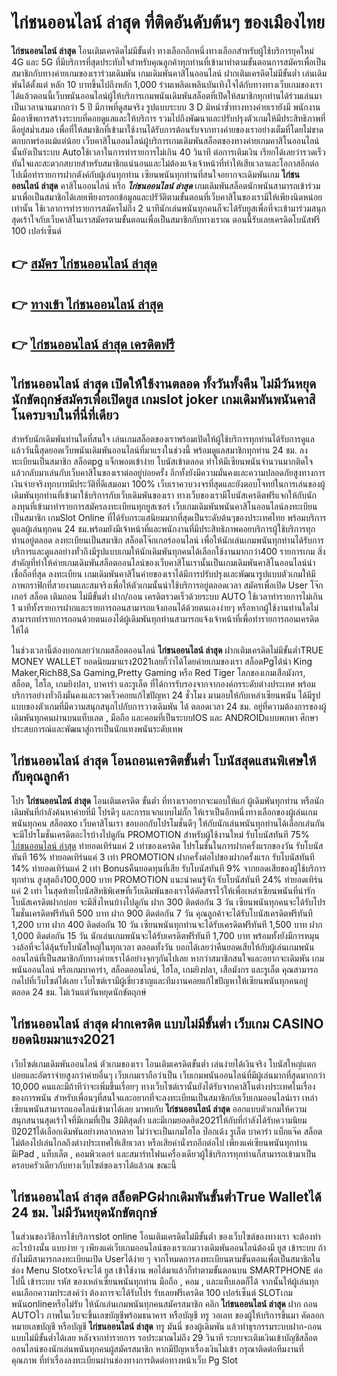 # ไก่ชนออนไลน์ ล่าสุด  ที่ติดอันดับต้นๆ ของเมืองไทย

**ไก่ชนออนไลน์ ล่าสุด** โอนเติมเครดิตไม่มีขั้นต่ำ  ทางเลือกอีกหนึ่งทางเลือกสำหรับผู้ใช้บริการยุคใหม่ 4G และ 5G ที่มีบริการที่สุดประทับใจสำหรับคุณลูกค้าทุกท่านที่เข้ามาทำตามขั้นตอนการสมัครเพื่อเป็นสมาชิกกับทางค่ายเกมของเราร่วมเดิมพัน เกมเดิมพันคาสิโนออนไลน์ ฝากเติมเครดิตไม่มีขั้นต่ำ เล่นเดิมพันได้ตั้งแต่ หลัก 10 บาทขึ้นไปถึงหลัก 1,000 ร่วมเพลิดเพลินบันเทิงใจได้กับทางทางเว็บเกมของเราได้แล้วตอนนี้เว็บพนันออนไลน์ผู้ให้บริการเกมพนันเดิมพันสล็อตที่เปิดให้สมาชิกทุกท่านได้ร่วมเล่นมาเป็นเวลานานมากกว่า 5 ปี มีภาพที่ดูสมจริง รูปแบบระบบ 3 D
มิหนำซ้ำทางทางค่ายเรายังมี พนักงานมืออาชีพการสร้างระบบที่คอยดูแลและให้บริการ  รวมไปถึงพัฒนาและปรับปรุงตัวเกมให้มีประสิทธิภาพที่ดีอยู่สม่ำเสมอ เพื่อที่ให้สมาชิกที่เข้ามาใช้งานได้รับการต้อนรับจากทางค่ายของเราอย่างเต็มที่โดยไม่ขาดตกบกพร่องแม้แต่น้อย เว็บคาสิโนออนไลน์ผู้บริการเกมเดิมพันสล็อตของทางค่ายเกมคาสิโนออนไลน์นั้นยังเป็นระบบ Autoใช้เวลาในการทำรายการไม่เกิน 40 วินาที ต่อการเติมเงิน เรียกได้เลยว่ารวดเร็วทันใจและสะดวกสบายสำหรับสมาชิกแน่นอนและไม่ต้องแจ้งเจ้าหน้าที่ทำให้เสียเวลาและโอกาสอีกต่อไปเมื่อทำรายการฝากตังค์กับผู้เล่นทุกท่าน
เซียนพนันทุกท่านที่สนใจอยากจะเดิมพันเกม **ไก่ชนออนไลน์ ล่าสุด** คาสิโนออนไลน์ หรือ ***ไก่ชนออนไลน์ ล่าสุด*** เกมเดิมพันสล็อตนักพนันสามารถเข้าร่วมมาเพื่อเป็นสมาชิกได้เลยเพียงกรอกข้อมูลและปรัวัติตามขั้นตอนที่เว็บคาสิโนของเรามีให้เพียงนิดหน่อยเท่านั้น ใช้เวลาการทำรายการสมัครไม่ถึง 2 นาทีนักเล่นพนันทุกคนก็จะได้รับยูสเพื่อที่จะเข้ามาร่วมสนุกสุดเร้าใจกับเว็บคาสิโนเราสมัครตามขั้นตอนเพื่อเป็นสมาชิกกับทางเราณ ตอนนี้รับเลยเครดิตโบนัสฟรี 100 เปอร์เซ็นต์ 

## 👉 [สมัคร ไก่ชนออนไลน์ ล่าสุด](https://archa888.com/)
## 👉 [ทางเข้า ไก่ชนออนไลน์ ล่าสุด](https://archa888.com/)
## 👉 [ไก่ชนออนไลน์ ล่าสุด เครดิตฟรี](https://archa888.com/)

## ไก่ชนออนไลน์ ล่าสุด เปิดให้ใช้งานตลอด ทั้งวันทั้งคืน ไม่มีวันหยุดนักขัตฤกษ์สมัครเพื่อเปิดยูส เกมslot joker เกมเดิมพันพนันคาสิโนครบจบในที่นี่ที่เดียว

สำหรับนักเดิมพันท่านใดที่สนใจ เล่นเกมสล็อตของเราพร้อมเปิดให้ผู้ใช้บริการทุกท่านได้รับการดูแลแล้ววันนี้สุดยอดเว็บพนันเดิมพันออนไลน์ที่มาแรงในช่วงนี้ พร้อมดูแลสมาชิกทุกท่าน 24 ชม. ลงทะเบียนเป็นสมาชิก สล็อตpg แจ็กพอตเข้าง่าย โบนัสเข้าตลอด ทำให้มีเซียนพนันจำนวนมากติดใจแล้วกลับมาเล่นกับเว็บคาสิโนของเราต่ออยู่บ่อยครั้ง อีกทั้งยังมีความมั่นคงและความปลอดภัยสูงทางการเงินจ่ายจริงทุกบาทมีประวัติที่ดีเสมอมา 100% เว็บเราควบวงจรที่สุดและยังตอบโจทย์ในการเล่นของผู้เดิมพันทุกท่านที่เข้ามาใช้บริการกับเว็บเดิมพันของเรา
ทางเว็บของเรามีโบนัสเครดิตฟรีแจกให้กับนักลงทุนที่เข้ามาทำรายการสมัครลงทะเบียนทุกยูสเซอร์ เว็บเกมเดิมพันพนันคาสิโนออนไลน์ลงทะเบียนเป็นสมาชิก เกมSlot Online ที่ได้รับกระแสนิยมมากที่สุดเป็นระดับต้นๆของประเทศไทย พร้อมบริการดูแลผู้เล่นทุกคน 24 ชม.พร้อมยังมีเจ้าหน้าที่และพนักงานที่มีประสิทธิภาพคอยบริการผู้ใช้บริการทุกท่านอยู่ตลอด ลงทะเบียนเป็นสมาชิก สล็อตโจ๊กเกอร์ออนไลน์ เพื่อให้นักเล่นเกมพนันทุกท่านได้รับการบริการและดูแลอย่างทั่วถึงมีรูปแบบเกมให้นักเดิมพันทุกคนได้เลือกใช้งานมากกว่า400 รายการเกม
สิ่งสำคัญที่ทำให้ค่ายเกมเดิมพันสล็อตออนไลน์ของเว็บคาสิโนเรานั้นเป็นเกมเดิมพันคาสิโนออนไลน์น่าเชื่อถือที่สุด ลงทะเบียน  เกมเดิมพันคาสิโนค่ายของเราได้มีการปรับปรุงและพัฒนารูปแบบตัวเกมให้มีภาพกราฟิกที่สวยงามและสมจริงเพื่อให้ตัวเกมนั้นน่าใช้บริการอยู่ตลอดเวลา สมัครเพื่อเปิด User โจ๊กเกอร์ สล็อต เติมถอน ไม่มีขั้นต่ำ ฝาก/ถอน เครดิตรวดเร็วด้วยระบบ AUTO ใช้เวลาทำรายการไม่เกิน 1 นาทีทั้งรายการฝากและรายการถอนสามารถแจ้งถอนได้ด้วยตนเองง่ายๆ หรือหากผู้ใช้งานท่านใดไม่สามารถทำรายการถอนด้วยตนเองได้ผู้เดิมพันทุกท่านสามารถแจ้งเจ้าหน้าที่เพื่อทำรายการถอนเครดิตให้ได้

ในช่วงเวลานี้ต้องบอกเลยว่าเกมสล็อตออนไลน์ **ไก่ชนออนไลน์ ล่าสุด** ฝากเติมเครดิตไม่มีขั้นต่ำTRUE MONEY WALLET ยอดนิยมมาแรง2021เลยก็ว่าได้โดยค่ายเกมของเรา สล็อตPgได้นำ  King Maker,Rich88,Sa Gaming,Pretty Gaming หรือ Red Tiger โลกของเกมเสือมังกร, สล็อต, ไฮโล, เกมยิงปลา, บาคาร่า และรูเล็ต ที่ได้การรับรองจากจากองค์กรระดับต่างประเทศ พร้อมบริการอย่างทั่วถึงมั่นคงและรวดเร็วคอยแก้ไขปัญหา 24 ชั่วโมง มามอบให้กับเหล่าเซียนพนัน ได้มีรูปแบบของตัวเกมที่มีความสนุกสนุกไปกับการวางเดิมพัน ได้ ตลอดเวลา 24 ชม. อยู่ที่ความต้องการของผู้เดิมพันทุกคนผ่านบนแท็บเลต , มือถือ และคอมที่เป็นระบบIOS และ ANDROIDแบบพกพา ศึกษาประสบการณ์และพัฒนาสู่การเป็นนักแทงพนันระดับเทพ

## ไก่ชนออนไลน์ ล่าสุด โอนถอนเครดิตขั้นต่ำ โบนัสสุดแสนพิเศษให้กับคุณลูกค้า

โปร **ไก่ชนออนไลน์ ล่าสุด** โอนเติมเครดิต ขั้นต่ำ ที่ทางเราอยากจะมอบให้แก่  ผู้เดิมพันทุกท่าน หรือนักเดิมพันที่กำลังค้นหาค่ายที่มี โปรดีๆ และการแจกแบบไม่กั๊ก ให้เราเป็นอีกหนึ่งทางเลือกของผู้เล่นเกมพนันทุกคน สล็อตxo เว็บคาสิโนเรา ขอบอกกับโปรโมชั่นดีๆ ให้กับนักเล่นพนันทุกท่านได้เลือกเล่นกัน จะมีโปรโมชั่นเครดิตอะไรบ้างไปดูกัน
 PROMOTION สำหรับผู้ใช้งานใหม่ รับโบนัสทันที 75% [ไก่ชนออนไลน์ ล่าสุด](https://archa888.com/) ทำยอดเทิร์นแค่ 2 เท่าของเครดิต
โปรโมชั่นในการฝากครั้งแรกของวัน รับโบนัสทันที 16% ทำยอดเทิร์นแค่ 3 เท่า
 PROMOTION ฝากครั้งต่อไปของฝากครั้งแรก รับโบนัสทันที 14% ทำยอดเทิร์นแค่ 2 เท่า
Bonusคืนยอดทุนที่เสีย รับโบนัสทันที 9% จากยอดเสียของผู้ใช้บริการทุกท่าน สูงสุดถึง100,000 บาท
 PROMOTION แนะนำคนรู้จัก รับโบนัสทันที 24% ทำยอดเทิร์นแค่ 2 เท่า
ในสุดท้ายโบนัสสิทธิพิเศษที่เว็บเดิมพันของเราได้คัดสรรไว้ให้เพื่อเหล่าเซียนพนันที่น่ารัก โบนัสเครดิตฝากบ่อย จะมีสิ่งไหนบ้างไปดูกัน
ฝาก 300 ติดต่อกัน 3 วัน เซียนพนันทุกคนจะได้รับโปรโมชั่นเครดิตฟรีทันที 500 บาท
ฝาก 900 ติดต่อกัน 7 วัน คุณลูกค้าจะได้รับโบนัสเครดิตฟรีทันที 1,200 บาท
ฝาก 400 ติดต่อกัน 10 วัน เซียนพนันทุกท่านจะได้รับเครดิตฟรีทันที 1,500 บาท
ฝาก 1,000 ติดต่อกัน 15 วัน นักเล่นเกมพนันจะได้รับเครดิตฟรีทันที 1,700 บาท
พร้อมทั้งยังมีการหมุนวงล้อที่จะได้ลุ้นรับโบนัสใหญ่ในทุกเวลา ตลอดทั้งวัน บอกได้เลยว่าคืนยอดเสียให้กับผู้เล่นเกมพนันออนไลน์ที่เป็นสมาชิกกับทางค่ายเราได้อย่างจุกๆกันไปเลย หากว่าสมาชิกสนใจและอยากจะเดิมพัน เกมพนันออนไลน์ หรือเกมบาคาร่า, สล็อตออนไลน์, ไฮโล, เกมยิงปลา, เสือมังกร และรูเล็ต คุณสามารถกดไปที่เว็บไซต์ได้เลย เว็บไซต์เรามีผู้เชี่ยวชาญและทีมงานคอยแก้ไขปัญหาให้เซียนพนันทุกคนอยู่ ตลอด 24 ชม. ไม่เว้นแต่วันหยุดนักขัตฤกษ์

## ไก่ชนออนไลน์ ล่าสุด ฝากเครดิต แบบไม่มีขั้นต่ำ  เว็บเกม CASINO ยอดนิยมมาแรง2021

เว็บไซต์เกมเดิมพันออนไลน์ ตัวเกมของเรา โอนเติมเครดิตขั้นต่ำ เล่นง่ายได้เงินจริง โบนัสใหญ่แตกบ่อยและอัตราจ่ายสูงกว่าค่ายอื่นๆ เว็บเกมเราถือว่าเป็น เว็บเกมพนันออนไลน์ที่มีผู้เล่นมากที่สุดมากกว่า 10,000 คนและมีถ้าทีว่าจะเพิ่มขึ้นเรื่อยๆ ทางเว็บไซต์เรานั้นยังได้รับจากคาสิโนต่างประเทศในเรื่องของการพนัน สำหรับเพื่อนๆที่สนใจและอยากที่จะลงทะเบียนเป็นสมาชิกกับเว็บเกมออนไลน์เรา เหล่าเซียนพนันสามารถแอดไลน์เข้ามาได้เลย
	มาพบกับ **ไก่ชนออนไลน์ ล่าสุด** ออกแบบตัวเกมให้ความสนุกสนานสุดเร้าใจที่มีเกมที่เป็น 3มิติสุดล้ำ และมีเกมยอดฮิต2021ให้กับที่กำลังได้รับความนิยมปี2021ได้เลือกเดิมพันอย่างหลากหลาย  ไม่ว่าจะเป็นเกมไฮโล ป๊อกเด้ง รูเล็ต บาคาร่า แบ็กแจ๊ค สล็อต ไม่ต้องไปเล่นไกลถึงต่างประเทศให้เสียเวลา หรือเสียค่านั่งรถอีกต่อไป เพียงแค่เซียนพนันทุกท่านมีiPad , แท็บเล็ต , คอมพิวเตอร์ และสมาร์ทโฟนเครื่องเดียวผู้ใช้บริการทุกท่านก็สามารถเข้ามาเป็นครอบครัวเดียวกับทางเว็บไซต์ของเราได้แล้วณ ขณะนี้

## ไก่ชนออนไลน์ ล่าสุด สล็อตPGฝากเดิมพันขั้นต่ำTrue Walletได้ 24 ชม. ไม่มีวันหยุดนักขัตฤกษ์

ในส่วนของวิธีการใช้บริการslot online โอนเติมเครดิตไม่มีขั้นต่ำ ของเว็บไซต์ของทางเรา จะต้องทำอะไรบ้างนั้น แบบง่าย ๆ เพียงแค่เว็บเกมออนไลน์ของเราเกมวางเดิมพันออนไลน์ต้องมี ยูส เข้าระบบ ถ้ายังไม่มีสามารถลงทะเบียนเปิด Userได้ง่าย ๆ จากโหมดการลงทะเบียนตามขั้นตอนเพื่อเป็นสมาชิกในช่อง Menu Slotxoจึงจะได้ ยูส เข้าใช้งาน พอได้มาแล้วก็ทำตามขั้นตอนบน SMARTPHONE ต่อไปนี้
เข้าระบบ รหัส  ของเหล่าเซียนพนันทุกท่าน มือถือ , คอม , และแท็บเลตก็ได้
จากนั้นให้ผู้เล่นทุกคนเลือกความประสงค์ว่า ต้องการจะได้รับโปร รับเลยฟรีเครดิต 100 เปอร์เซ็นต์  SLOTเกมพนันonlineหรือไม่รับ
ให้นักเล่นเกมพนันทุกคนสมัครสมาชิก คลิก **ไก่ชนออนไลน์ ล่าสุด** ฝาก ถอน AUTOไว ภาพในเว็บจะขึ้นเลขบัญชีพร้อมธนาคาร หรือบัญชี ทรู วอเลท ของผู้ให้บริการขึ้นมา
คัดลอกหมายเลขบัญชี หรือบัญชี **ไก่ชนออนไลน์ ล่าสุด** ทรู มันนี่ ของผู้เดิมพัน แล้วทำธุรกรรมระบบฝาก-ถอน แบบไม่มีขั้นต่ำได้เลย
หลังจากทำรายการ รอประมาณไม่ถึง 29 วินาที ระบบจะเติมเงินเข้าบัญชีสล็อต ออนไลน์ของนักเล่นพนันทุกคนผู้สมัครสมาชิก
หากมีปัญหาเรื่องเงินไม่เข้า กรุณาติดต่อทีมงานที่คุณภาพ ที่ทำเรื่องลงทะเบียนผ่านช่องทางการติดต่อทางหน้าเว็บ Pg Slot


